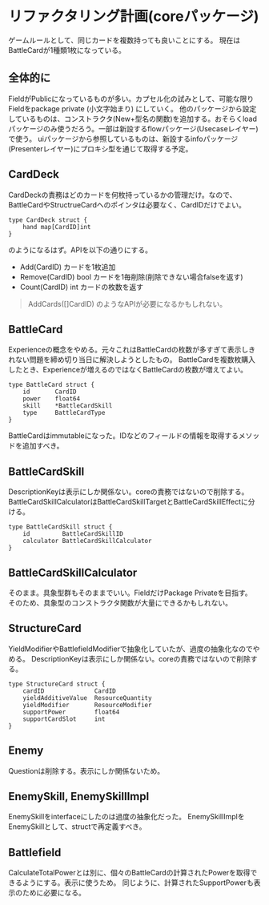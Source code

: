 # リファクタリング計画(coreパッケージ)

ゲームルールとして、同じカードを複数持っても良いことにする。
現在はBattleCardが1種類1枚になっている。

## 全体的に

FieldがPublicになっているものが多い。カプセル化の試みとして、可能な限りFieldをpackage private (小文字始まり) にしていく。
他のパッケージから設定しているものは、コンストラクタ(New+型名の関数)を追加する。おそらくloadパッケージのみ使うだろう。一部は新設するflowパッケージ(Usecaseレイヤー)で使う。
uiパッケージから参照しているものは、新設するinfoパッケージ(Presenterレイヤー)にプロキシ型を通じて取得する予定。

## CardDeck

CardDeckの責務はどのカードを何枚持っているかの管理だけ。なので、BattleCardやStructrueCardへのポインタは必要なく、CardIDだけでよい。

```
type CardDeck struct {
	hand map[CardID]int
}
```

のようになるはず。APIを以下の通りにする。

* Add(CardID) カードを1枚追加
* Remove(CardID) bool カードを1毎削除(削除できない場合falseを返す)
* Count(CardID) int カードの枚数を返す

> AddCards([]CardID) のようなAPIが必要になるかもしれない。

## BattleCard

Experienceの概念をやめる。元々これはBattleCardの枚数が多すぎて表示しきれない問題を締め切り当日に解決しようとしたもの。
BattleCardを複数枚購入したとき、Experienceが増えるのではなくBattleCardの枚数が増えてよい。

```
type BattleCard struct {
	id       CardID
	power    float64  
	skill    *BattleCardSkill
	type     BattleCardType
}
```

BattleCardはimmutableになった。IDなどのフィールドの情報を取得するメソッドを追加すべき。

## BattleCardSkill

DescriptionKeyは表示にしか関係ない。coreの責務ではないので削除する。
BattleCardSkillCalculatorはBattleCardSkillTargetとBattleCardSkillEffectに分ける。

```
type BattleCardSkill struct {
	id         BattleCardSkillID
	calculator BattleCardSkillCalculator
}
```

## BattleCardSkillCalculator

そのまま。具象型群もそのままでいい。FieldだけPackage Privateを目指す。
そのため、具象型のコンストラクタ関数が大量にできるかもしれない。

## StructureCard

YieldModifierやBattlefieldModifierで抽象化していたが、過度の抽象化なのでやめる。
DescriptionKeyは表示にしか関係ない。coreの責務ではないので削除する。

```
type StructureCard struct {
	cardID              CardID
	yieldAdditiveValue  ResourceQuantity
	yieldModifier       ResourceModifier
	supportPower        float64
	supportCardSlot     int
}
```

## Enemy

Questionは削除する。表示にしか関係ないため。

## EnemySkill, EnemySkillImpl

EnemySkillをinterfaceにしたのは過度の抽象化だった。
EnemySkillImplをEnemySkillとして、structで再定義すべき。

## Battlefield

CalculateTotalPowerとは別に、個々のBattleCardの計算されたPowerを取得できるようにする。表示に使うため。
同じように、計算されたSupportPowerも表示のために必要になる。